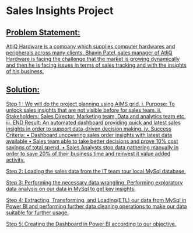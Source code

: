 # Sales Insights Project
## <u> Problem Statement: 
  <p>
AtliQ  Hardware is a company which supplies computer hardwares and peripherals across many clients. Bhavin Patel, sales manager of AtliQ Hardware is facing the challenge that the market is growing dynamically and then he is facing issues in terms of sales tracking and with the insights of his business.
    </p>
  
## <u>Solution: 
  
Step 1 : We will do the project planning using AIMS grid. 
i.	Purpose: To unlock sales insights that are not visible before for sales team.
ii.	Stakeholders: Sales Director, Marketing team, Data and analytics team etc.
iii.	END Result: An automated dashboard providing quick and latest sales insights in order to support data-driven decision making.
iv.	Success Criteria: 
•	Dashboard uncovering sales order insights with latest data available
•	Sales team able to take better decisions and prove 10% cost savings of total spend.
•	Sales Analysts stop data gathering manually in order to save 20% of their business time and reinvest it value added activity.
    <p>
Step 2: Loading the sales data from the IT team tour local MySql database.
      </p>
  <p>
Step 3: Performing the necessary data wrangling. Performing exploratory data analysis on our data in MySql to get key insights.
    </p>
  <p>
Step 4: Extracting, Transforming, and Loading(ETL) our data from MySql in Power BI and performing further data cleaning operations to make our data suitable for further usage.
    </p>
  <p>
Step 5: Creating the Dashboard in Power BI according to our objective.
    </p>
